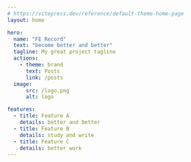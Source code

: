 ```yaml
---
# https://vitepress.dev/reference/default-theme-home-page
layout: home

hero:
  name: "FE Record"
  text: "become better and better"
  tagline: My great project tagline
  actions:
    - theme: brand
      text: Posts
      link: /posts
  image:
      src: /logo.png
      alt: logo

features:
  - title: Feature A
    details: better and better
  - title: Feature B
    details: study and write
  - title: Feature C
    details: better work
---
```


